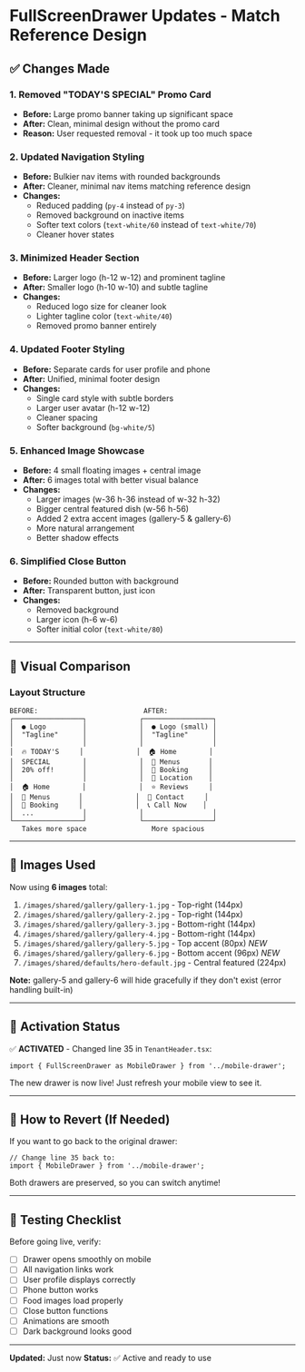 # FullScreenDrawer Updates - Match Reference Design

## ✅ Changes Made

### 1. Removed "TODAY'S SPECIAL" Promo Card
- **Before:** Large promo banner taking up significant space
- **After:** Clean, minimal design without the promo card
- **Reason:** User requested removal - it took up too much space

### 2. Updated Navigation Styling
- **Before:** Bulkier nav items with rounded backgrounds
- **After:** Cleaner, minimal nav items matching reference design
- **Changes:**
  - Reduced padding (`py-4` instead of `py-3`)
  - Removed background on inactive items
  - Softer text colors (`text-white/60` instead of `text-white/70`)
  - Cleaner hover states

### 3. Minimized Header Section
- **Before:** Larger logo (h-12 w-12) and prominent tagline
- **After:** Smaller logo (h-10 w-10) and subtle tagline
- **Changes:**
  - Reduced logo size for cleaner look
  - Lighter tagline color (`text-white/40`)
  - Removed promo banner entirely

### 4. Updated Footer Styling
- **Before:** Separate cards for user profile and phone
- **After:** Unified, minimal footer design
- **Changes:**
  - Single card style with subtle borders
  - Larger user avatar (h-12 w-12)
  - Cleaner spacing
  - Softer background (`bg-white/5`)

### 5. Enhanced Image Showcase
- **Before:** 4 small floating images + central image
- **After:** 6 images total with better visual balance
- **Changes:**
  - Larger images (w-36 h-36 instead of w-32 h-32)
  - Bigger central featured dish (w-56 h-56)
  - Added 2 extra accent images (gallery-5 & gallery-6)
  - More natural arrangement
  - Better shadow effects

### 6. Simplified Close Button
- **Before:** Rounded button with background
- **After:** Transparent button, just icon
- **Changes:**
  - Removed background
  - Larger icon (h-6 w-6)
  - Softer initial color (`text-white/80`)

---

## 🎨 Visual Comparison

### Layout Structure
```
BEFORE:                          AFTER:
┌─────────────────┐             ┌─────────────────┐
│  ● Logo         │             │  ● Logo (small) │
│  "Tagline"      │             │  "Tagline"      │
│                 │             │                 │
│  🔥 TODAY'S     │             │  🏠 Home        │
│  SPECIAL        │             │  🍴 Menus       │
│  20% off!       │             │  📅 Booking     │
│                 │             │  📍 Location    │
│  🏠 Home        │             │  ⭐ Reviews     │
│  🍴 Menus       │             │  📧 Contact     │
│  📅 Booking     │             │  📞 Call Now    │
│  ...            │             │                 │
└─────────────────┘             └─────────────────┘
   Takes more space                More spacious
```

---

## 📸 Images Used

Now using **6 images** total:

1. `/images/shared/gallery/gallery-1.jpg` - Top-right (144px)
2. `/images/shared/gallery/gallery-2.jpg` - Top-right (144px)
3. `/images/shared/gallery/gallery-3.jpg` - Bottom-right (144px)
4. `/images/shared/gallery/gallery-4.jpg` - Bottom-right (144px)
5. `/images/shared/gallery/gallery-5.jpg` - Top accent (80px) *NEW*
6. `/images/shared/gallery/gallery-6.jpg` - Bottom accent (96px) *NEW*
7. `/images/shared/defaults/hero-default.jpg` - Central featured (224px)

**Note:** gallery-5 and gallery-6 will hide gracefully if they don't exist (error handling built-in)

---

## 🚀 Activation Status

✅ **ACTIVATED** - Changed line 35 in `TenantHeader.tsx`:
```tsx
import { FullScreenDrawer as MobileDrawer } from '../mobile-drawer';
```

The new drawer is now live! Just refresh your mobile view to see it.

---

## 🔄 How to Revert (If Needed)

If you want to go back to the original drawer:

```tsx
// Change line 35 back to:
import { MobileDrawer } from '../mobile-drawer';
```

Both drawers are preserved, so you can switch anytime!

---

## 📱 Testing Checklist

Before going live, verify:
- [ ] Drawer opens smoothly on mobile
- [ ] All navigation links work
- [ ] User profile displays correctly
- [ ] Phone button works
- [ ] Food images load properly
- [ ] Close button functions
- [ ] Animations are smooth
- [ ] Dark background looks good

---

**Updated:** Just now
**Status:** ✅ Active and ready to use
